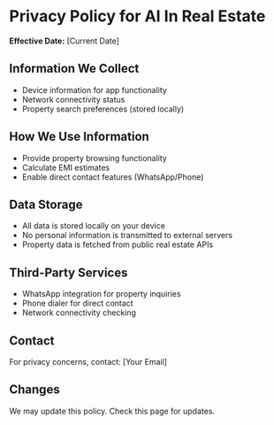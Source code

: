 # Privacy Policy for AI In Real Estate

**Effective Date:** [Current Date]

## Information We Collect
- Device information for app functionality
- Network connectivity status
- Property search preferences (stored locally)

## How We Use Information
- Provide property browsing functionality
- Calculate EMI estimates
- Enable direct contact features (WhatsApp/Phone)

## Data Storage
- All data is stored locally on your device
- No personal information is transmitted to external servers
- Property data is fetched from public real estate APIs

## Third-Party Services
- WhatsApp integration for property inquiries
- Phone dialer for direct contact
- Network connectivity checking

## Contact
For privacy concerns, contact: [Your Email]

## Changes
We may update this policy. Check this page for updates.